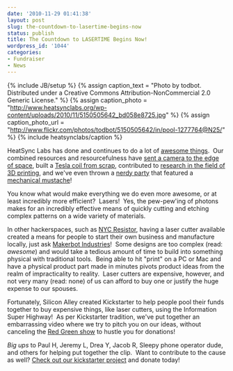 ```yaml
---
date: '2010-11-29 01:41:38'
layout: post
slug: the-countdown-to-lasertime-begins-now
status: publish
title: The Countdown to LASERTIME Begins Now!
wordpress_id: '1044'
categories:
- Fundraiser
- News
---
```


{% include JB/setup %}
{% assign caption_text = "Photo by todbot.  Distributed under a Creative Commons Attribution-NonCommercial 2.0 Generic License." %}
{% assign caption_photo = "http://www.heatsynclabs.org/wp-content/uploads/2010/11/5150505642_bd058e8725.jpg" %}
{% assign caption_photo_url = "http://www.flickr.com/photos/todbot/5150505642/in/pool-1277764@N25/" %}
{% include heatsynclabs/caption %}

HeatSync Labs has done and continues to do a lot of [awesome things](http://www.heatsynclabs.org/wiki/Projects).  Our combined resources and resourcefulness have [sent a camera to the edge of space](http://vimeo.com/14533432), built a [Tesla coil from scrap](http://www.heatsynclabs.org/wiki/Tesla_Coil), contributed to [research in the field of 3D printing](http://www.heatsynclabs.org/wiki/Phoenix_RepRap), and we've even thrown a [nerdy party](http://www.flickr.com/photos/25968780@N03/sets/72157625111790589/) that featured a [mechanical mustache](http://www.boingboing.net/2010/10/31/mechanical-mustache.html)!

You know what would make everything we do even more awesome, or at least incredibly more efficient?  Lasers!  Yes, the pew-pew'ing of photons makes for an incredibly effective means of quickly cutting and etching complex patterns on a wide variety of materials.

In other hackerspaces, such as [NYC Resistor](http://www.nycresistor.com/), having a laser cutter available created a means for people to start their own business and manufacture locally, just ask [Makerbot Industries](http://www.makerbot.com/)!  Some designs are too complex (read: _awesome_) and would take a tedious amount of time to build into something physical with traditional tools.  Being able to hit "print" on a PC or Mac and have a physical product part made in minutes pivots product ideas from the realm of impracticality to reality.  Laser cutters are expensive, however, and not very many (read:  none) of us can afford to buy one or justify the huge expense to our  spouses.

Fortunately, Silicon Alley created Kickstarter to help people pool their funds together to buy expensive things, like laser cutters, using the Information Super Highway!  As per Kickstarter tradition, we've put together an embarrassing video where we try to pitch you on our ideas, without canceling the [Red Green show](http://www.pbs.org/redgreen/) to hustle you for donations!

_Big ups_ to Paul H, Jeremy L, Drea Y, Jacob R, Sleepy phone operator dude, and others for helping put together the clip.  Want to contribute to the cause as well? [Check out our kickstarter project](http://www.kickstarter.com/projects/heatsynclabs/laser-cutter-for-phoenix-area-makers?ref=search) and donate today!
